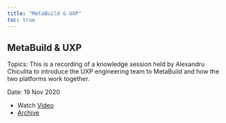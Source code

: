 ```yaml
---
title: "MetaBuild & UXP"
toc: true
---
```


## MetaBuild & UXP

Topics: This is a recording of a knowledge session held by Alexandru Chiculita to introduce the UXP engineering team to MetaBuild and how the two platforms work together.

Date: 19 Nov 2020

* Watch [Video](https://bluejeans.com/playback/s/M8IrOkBooSfXidqYhfW3yUk4DQ3HbYdYtRDH7dgc4Jyxy0BKWHD8tQsFjXmmgErP)
* [Archive](https://artifactory.corp.adobe.com/artifactory/generic-metabuild-files-dev/documentation/learning/02_MetaBuild_%26_UXP_11-19-2020/Ch1_Full_2020-11-19T08_11%20(1).mp4)
